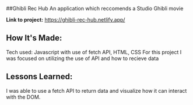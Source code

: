 ##Ghibli Rec Hub
An application which reccomends a Studio Ghibli movie 

**Link to project:** https://ghibli-rec-hub.netlify.app/


## How It's Made:
Tech used: Javascript with use of fetch API, HTML, CSS
For this project I was focused on utilizing the use of API and how to recieve data

## Lessons Learned:
I was able to use a fetch API to return data and visualize how it can interact with the DOM.
